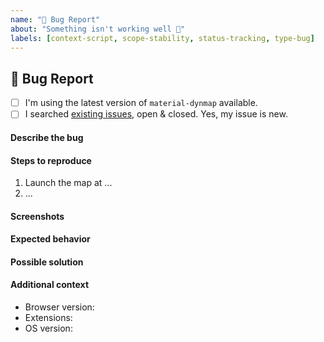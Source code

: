 ```yaml
---
name: "🧱 Bug Report"
about: "Something isn't working well 🚨"
labels: [context-script, scope-stability, status-tracking, type-bug]
---
```


## 🧱 Bug Report

- [ ] I'm using the latest version of `material-dynmap` available.
- [ ] I searched [existing issues][material-dynmap-issues], open & closed. Yes, my issue is new.

#### Describe the bug

<!-- A clear and concise description of what the bug is. -->

#### Steps to reproduce

1. Launch the map at ...
2. ...

#### Screenshots

<!-- Add screenshots to help explaining. If a screenshot is not provided, the issue will be closed. -->

#### Expected behavior

<!-- A clear & concise description of what you expected to happen. -->

#### Possible solution

<!-- Only if you have suggestions on a fix for the bug. If not, please remove the section. -->

#### Additional context

<!-- Add any other context about the problem here (, , ...). -->
- Browser version:
- Extensions:
- OS version:

<!-- Checklist -->
[material-dynmap-issues]: https://github.com/SNDST00M/material-dynmap/issues?q=is%3Aissue+is%3Aopen+sort%3Aupdated-desc
